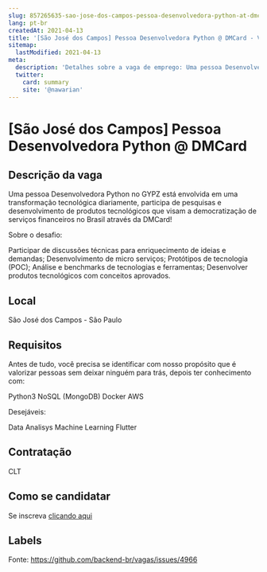 ```yaml
---
slug: 857265635-sao-jose-dos-campos-pessoa-desenvolvedora-python-at-dmcard
lang: pt-br
createdAt: 2021-04-13
title: '[São José dos Campos] Pessoa Desenvolvedora Python @ DMCard - Vaga de Emprego'
sitemap:
  lastModified: 2021-04-13
meta:
  description: 'Detalhes sobre a vaga de emprego: Uma pessoa Desenvolvedora Python no GYPZ está envolvida em uma transformação tecnológica diariamente, participa de pesquisas e desenvolvimento de produtos tecnológicos que visam a democratização de serviços financeiros no Brasil através da DMCard! Sobre o desafio: Participar de discussões técnicas para enriquecimento de ideias e demandas; Desenvolvimento de micro serviços; Protótipos de tecnologia (POC); Análise e benchmarks de tecnologias e ferramentas; Desenvolver produtos tecnológicos com conceitos aprovados.'
  twitter:
    card: summary
    site: '@nawarian'
---
```


# [São José dos Campos] Pessoa Desenvolvedora Python @ DMCard

## Descrição da vaga

Uma pessoa Desenvolvedora Python no GYPZ está envolvida em uma transformação tecnológica diariamente, participa de pesquisas e desenvolvimento de produtos tecnológicos que visam a democratização de serviços financeiros no Brasil através da DMCard!

Sobre o desafio:

Participar de discussões técnicas para enriquecimento de ideias e demandas;
Desenvolvimento de micro serviços;
Protótipos de tecnologia (POC);
Análise e benchmarks de tecnologias e ferramentas;
Desenvolver produtos tecnológicos com conceitos aprovados.

## Local

São José dos Campos - São Paulo

## Requisitos

Antes de tudo, você precisa se identificar com nosso propósito que é valorizar pessoas sem deixar ninguém para trás, depois ter conhecimento com:

Python3
NoSQL (MongoDB)
Docker
AWS


Desejáveis:

Data Analisys
Machine Learning
Flutter

## Contratação

CLT

## Como se candidatar

Se inscreva [clicando aqui](https://www.pyjobs.com.br/job/2441)

## Labels



Fonte: https://github.com/backend-br/vagas/issues/4966